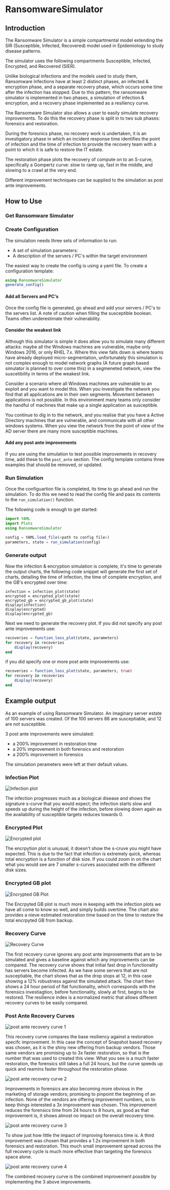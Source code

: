 # RansomwareSimulator

## Introduction

The Ransomware Simulator is a simple compartmental model extending the SIR (Susceptible, Infected, Recovered) model used in Epidemiology to study disease patterns.

The simulator uses the following compartments Susceptible, Infected, Encrypted, and Recovered (SIER). 

Unlike biological infections and the models used to study them, Ransomware Infections have at least 2 distinct phases, an infected & encryption phase, and a separate recovery phase, which occurs some time after the infection has stopped. Due to this pattern, the ransomware simulator is implemented in two phases, a simulation of infection & encryption, and a recovery phase implemented as a resiliency curve.

The Ransomware Simulator also allows a user to easily simulate recovery improvements. To do this the recovery phase is split in to two sub phases: forensics and restoration.

During the foresnics phase, no recovery work is undertaken, it is an investigatory phase in which an incident response time identifies the point of infection and the time of infection to provide the recovery team with a point to which it is safe to restore the IT estate.

The restoration phase plots the recovery of compute on to an S-curve, specifically a Gompertz curve: slow to ramp up, fast in the middle, and slowing to a crawl at the very end.

Different improvement techniques can be supplied to the simulation as post ante improvements.

## How to Use

### Get Ransomware Simulator


### Create Configuration

The simulation needs three sets of information to run:
- A set of simulation parameters:
- A description of the servers / PC's within the target environment

The easiest way to create the config is using a yaml file. To create a configuration template:
```julia
using RansomwareSimulator
generate_config()
```

#### Add all Servers and PC's

Once the config file is generated, go ahead and add your servers / PC's to the servers list. A note of caution when filling the susceptible boolean.
Teams often underestimate their vulnerability.

#### Consider the weakest link

Although this simulator is simple it does allow you to simulate many different attacks: maybe all the Windows machines are vulnerable, maybe only Windows 2016, or only RHEL 7.x. Where this view falls down is where teams have already deployed micro-segmentation, unfortunately this simulation is not complex enough to model network graphs (A future graph based simulator is planned to over come this) in a segmeneted network, view the suscetibility in terms of the weakest link. 

Consider a scenario where all Windows machines are vulnerable to an exploit and you want to model this. When you investigate the network you find that all applications are in their own segments. Movement between applications is not possible. In this environment many teams only consider the handful of machines that make up a single application as susceptible. 

You continue to dig in to the network, and you realise that you have a Active Directory machines that are vulnerable, and communicate with all other windows systems. When you view the network from the point of view of the AD server there are many more susceptible machines.

#### Add any post ante improvements

If you are using the simulation to test possible improvements in recovery time, add these to the `post_ante` section.
The config template contains three examples that should be removed, or updated.


### Run Simulation

Once the configuartion file is completed, its time to go ahead and run the simulation. To do this we need to read the config file and pass its contents to the `run_simulation()` function.

The following code is enough to get started:

```julia
import YAML
import Plots
using RansomwareSimulator

config = YAML.load_file(<path to config file>)
parameters, state = run_simulation(config)
```

### Generate output

Now the infection & encryption simulation is complete, it's time to generate the output charts, the following code snippet will generate the first set of charts, detailing the time of infection, the time of complete encryption, and the GB's encrypted over time:

```juila
infection = infection_plot(state)
encrypted = encrypted_plot(state)
encrypted_gb = encrypted_gb_plot(state)
display(infection)
display(encrypted)
display(encrypted_gb)
```

Next we need to generate the recovery plot. If you did not specify any post ante improvements use:

```julia
recoveries = function_loss_plot(state, parameters)
for recovery in recoveries
    display(recovery)
end
```

if you did specify one or more post ante improvements use:

```julia
recoveries = function_loss_plot(state, parameters, true)
for recovery in recoveries
    display(recovery)
end
```
## Example output

As an example of using Ransomware Simulator. An imaginary server estate of 100 servers was created. Of the 100 servers 88 are susceptiable, and 12 are not susceptible.

3 post ante improvements were simulated:
- a 200% improvement in restoration time
- a 20% improvement in both forensics and restoration
- a 200% improvement in forensics

The simulation perameters were left at their default values.

### Infection Plot

![Infection plot](/docs/img/example_infection_plot.png)

The infection progresses much as a biological disease and shows the signature s-curve that you would expect; the infection starts slow and speeds up during the height of the infection, before slowing down again as the availability of susceptible targets reduces towards 0.

### Encrypted Plot

![Encrypted plot](/docs/img/example_encrypted_plot.png)

The encrpytion plot is unusual, it doesn't show the s-cruve you might have expected. This is due to the fact that infection is extremely quick, whereas total encryption is a function of disk size. If you could zoom in on the chart what you would see are 7 smaller s-curves associated with the different disk sizes. 

### Encrypted GB plot

![Encrypted GB Plot](/docs/img/example_encrypted_gb_plot.png)

The Encrpyted GB plot is much more in keeping with the infection plots we have all come to know so well, and simply builds overtime. The chart also provides a nieve estimated restoration time based on the time to restore the total encrpyted GB from backup.

### Recovery Curve

![Recovery Curve](/docs/img/example_recovery_curve.png)

The first recovery curve ignores any post ante improvements that are to be simulated and gives a baseline against which any improvements can be compared. The recovery curve shows that initial fast drop in functionality has servers become infected. As we have some servers that are not susceptiable, the
 chart shows that as the drop stops at 12, in this case showing a 12% robustness against the simulated attack.
The chart then shows a 24 hour period of flat functionality, which corresponds with the forensics investiagtion, before functionality, slowly at first, begins to be restored. The resilience index is a normalized metric that allows different recovery curves to be easily compared.
### Post Ante Recovery Curves

![post ante recovery curve 1](/docs/img/example_recovery_curve_restore.png)

This recovery curve compares the base resiliency against a restoration specifc improvement. In this case the concept of Snapshot based recovery was chosen, as it is the shiny new offering from backup vendors. Those same vendors are promising up to 3x faster restoration, so that is the number that was used to created this view. What you see is a much faster restoration, the forensics still takes a full 24 hours, but the curve speeds up quick and reamins faster throughout the restoration phase.

![post ante recovery curve 2](/docs/img/example_recovery_curve_forensics.png)

Improvements in forensics are also becoming more obvious in the marketing of storage vendors; promising to pinpoint the beginning of an infection. None of the vendors are offering improvement numbers, so to keep things interested a 3x improvement was chosen. 
This improvement reduces the forensics time from 24 hours to 8 hours, as good as that improvement is, it shows almost no impact on the overall recovery time.

![post ante recovery curve 3](/docs/img/example_recovery_curve_both.png)

To show just how little the impact of improving forensics time is. A third improvement was chosen that provides a 1.2x improvement in both forensics and restoration. This much small improvement spread across the full recovery cycle is much more effective than targeting the forensics space alone.

![post ante recovery curve 4](/docs/img/example_recovery_curve_combined.png)

The combined recovery curve is the combined improvement possible by implementing the 3 above improvements.
